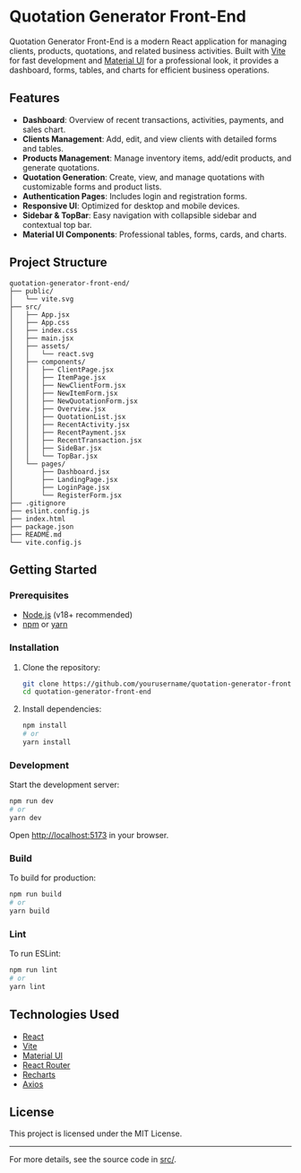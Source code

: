 # Quotation Generator Front-End

Quotation Generator Front-End is a modern React application for managing clients, products, quotations, and related business activities. Built with [Vite](https://vitejs.dev/) for fast development and [Material UI](https://mui.com/) for a professional look, it provides a dashboard, forms, tables, and charts for efficient business operations.

## Features

- **Dashboard**: Overview of recent transactions, activities, payments, and sales chart.
- **Clients Management**: Add, edit, and view clients with detailed forms and tables.
- **Products Management**: Manage inventory items, add/edit products, and generate quotations.
- **Quotation Generation**: Create, view, and manage quotations with customizable forms and product lists.
- **Authentication Pages**: Includes login and registration forms.
- **Responsive UI**: Optimized for desktop and mobile devices.
- **Sidebar & TopBar**: Easy navigation with collapsible sidebar and contextual top bar.
- **Material UI Components**: Professional tables, forms, cards, and charts.

## Project Structure

```
quotation-generator-front-end/
├── public/
│   └── vite.svg
├── src/
│   ├── App.jsx
│   ├── App.css
│   ├── index.css
│   ├── main.jsx
│   ├── assets/
│   │   └── react.svg
│   ├── components/
│   │   ├── ClientPage.jsx
│   │   ├── ItemPage.jsx
│   │   ├── NewClientForm.jsx
│   │   ├── NewItemForm.jsx
│   │   ├── NewQuotationForm.jsx
│   │   ├── Overview.jsx
│   │   ├── QuotationList.jsx
│   │   ├── RecentActivity.jsx
│   │   ├── RecentPayment.jsx
│   │   ├── RecentTransaction.jsx
│   │   ├── SideBar.jsx
│   │   └── TopBar.jsx
│   └── pages/
│       ├── Dashboard.jsx
│       ├── LandingPage.jsx
│       ├── LoginPage.jsx
│       └── RegisterForm.jsx
├── .gitignore
├── eslint.config.js
├── index.html
├── package.json
├── README.md
└── vite.config.js
```

## Getting Started

### Prerequisites

- [Node.js](https://nodejs.org/) (v18+ recommended)
- [npm](https://www.npmjs.com/) or [yarn](https://yarnpkg.com/)

### Installation

1. Clone the repository:
   ```sh
   git clone https://github.com/yourusername/quotation-generator-front-end.git
   cd quotation-generator-front-end
   ```

2. Install dependencies:
   ```sh
   npm install
   # or
   yarn install
   ```

### Development

Start the development server:
```sh
npm run dev
# or
yarn dev
```
Open [http://localhost:5173](http://localhost:5173) in your browser.

### Build

To build for production:
```sh
npm run build
# or
yarn build
```

### Lint

To run ESLint:
```sh
npm run lint
# or
yarn lint
```

## Technologies Used

- [React](https://react.dev/)
- [Vite](https://vitejs.dev/)
- [Material UI](https://mui.com/)
- [React Router](https://reactrouter.com/)
- [Recharts](https://recharts.org/)
- [Axios](https://axios-http.com/)


## License

This project is licensed under the MIT License.

---

For more details, see the source code in [src/](src).
